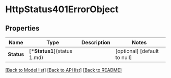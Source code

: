 # HttpStatus401ErrorObject

## Properties
Name | Type | Description | Notes
------------ | ------------- | ------------- | -------------
**Status** | [***Status1**](status 1.md) |  | [optional] [default to null]

[[Back to Model list]](../README.md#documentation-for-models) [[Back to API list]](../README.md#documentation-for-api-endpoints) [[Back to README]](../README.md)



